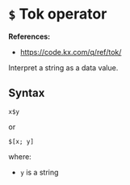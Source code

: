 # `$` Tok operator

**References:**
- https://code.kx.com/q/ref/tok/

Interpret a string as a data value.


## Syntax

~~~~
x$y 
~~~~

or 

~~~~
$[x; y]
~~~~

where:
- `y` is a string
